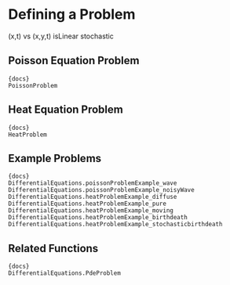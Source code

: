 # Defining a Problem

(x,t) vs (x,y,t)
isLinear
stochastic

## Poisson Equation Problem

```
{docs}
PoissonProblem
```

## Heat Equation Problem

```
{docs}
HeatProblem
```

## Example Problems

```
{docs}
DifferentialEquations.poissonProblemExample_wave
DifferentialEquations.poissonProblemExample_noisyWave
DifferentialEquations.heatProblemExample_diffuse
DifferentialEquations.heatProblemExample_pure
DifferentialEquations.heatProblemExample_moving
DifferentialEquations.heatProblemExample_birthdeath
DifferentialEquations.heatProblemExample_stochasticbirthdeath

```

## Related Functions

```
{docs}
DifferentialEquations.PdeProblem
```

